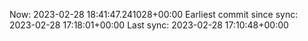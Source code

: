 Now: 2023-02-28 18:41:47.241028+00:00 Earliest commit since sync: 2023-02-28 17:18:01+00:00 Last sync: 2023-02-28 17:10:48+00:00
